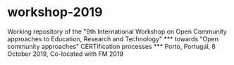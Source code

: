 # workshop-2019
Working repository of the "9th International Workshop on Open Community approaches to Education, Research and Technology"
*** towards "Open community approaches" CERTification processes ***
Porto, Portugal, 8 October 2019,
Co-located with FM 2019
